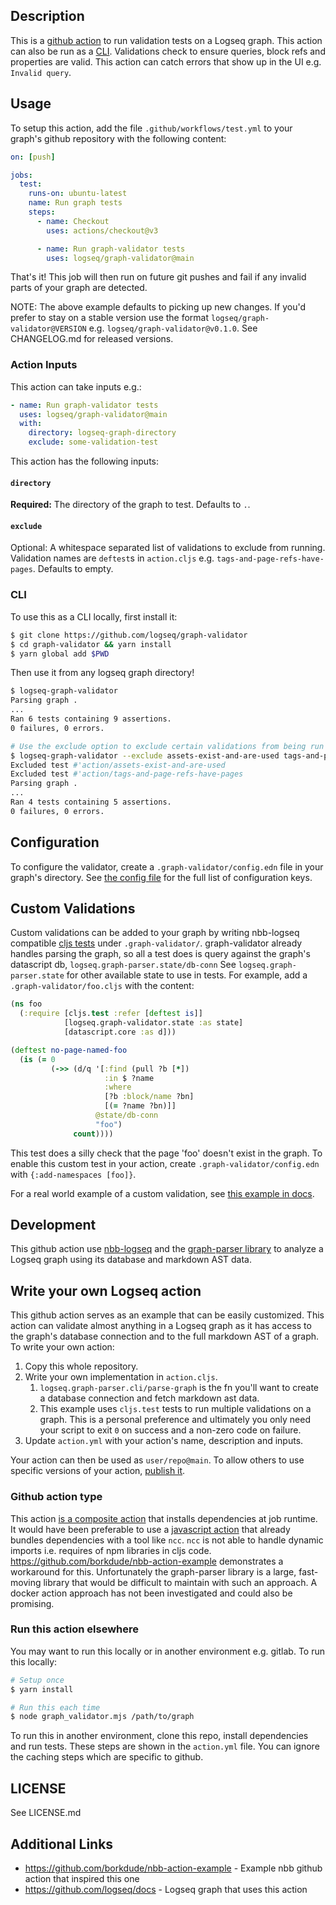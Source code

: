 ## Description

This is a [github action](https://github.com/features/actions) to run validation
tests on a Logseq graph. This action can also be run as a [CLI](#cli).
Validations check to ensure queries, block refs and properties are valid. This
action can catch errors that show up in the UI e.g. `Invalid query`.

## Usage

To setup this action, add the file `.github/workflows/test.yml` to your graph's
github repository with the following content:

``` yaml
on: [push]

jobs:
  test:
    runs-on: ubuntu-latest
    name: Run graph tests
    steps:
      - name: Checkout
        uses: actions/checkout@v3

      - name: Run graph-validator tests
        uses: logseq/graph-validator@main
```

That's it! This job will then run on future git pushes and fail if any invalid parts
of your graph are detected.

NOTE: The above example defaults to picking up new changes. If you'd prefer to stay on a stable version use the format `logseq/graph-validator@VERSION` e.g. `logseq/graph-validator@v0.1.0`. See CHANGELOG.md for released versions.

### Action Inputs

This action can take inputs e.g.:

```yaml
- name: Run graph-validator tests
  uses: logseq/graph-validator@main
  with:
    directory: logseq-graph-directory
    exclude: some-validation-test
```

This action has the following inputs:

#### `directory`

**Required:** The directory of the graph to test. Defaults to `.`.

#### `exclude`

Optional: A whitespace separated list of validations to exclude from running. Validation names are `deftest`s in `action.cljs` e.g. `tags-and-page-refs-have-pages`. Defaults to empty.

### CLI

To use this as a CLI locally, first install it:

```sh
$ git clone https://github.com/logseq/graph-validator
$ cd graph-validator && yarn install
$ yarn global add $PWD
```

Then use it from any logseq graph directory!
```sh
$ logseq-graph-validator
Parsing graph .
...
Ran 6 tests containing 9 assertions.
0 failures, 0 errors.

# Use the exclude option to exclude certain validations from being run
$ logseq-graph-validator --exclude assets-exist-and-are-used tags-and-page-refs-have-pages
Excluded test #'action/assets-exist-and-are-used
Excluded test #'action/tags-and-page-refs-have-pages
Parsing graph .
...
Ran 4 tests containing 5 assertions.
0 failures, 0 errors.
```

## Configuration

To configure the validator, create a `.graph-validator/config.edn` file in your
graph's directory. See [the config
file](https://github.com/logseq/graph-validator/blob/main/src/logseq/graph_validator/config.cljs)
for the full list of configuration keys.

## Custom Validations

Custom validations can be added to your graph by writing nbb-logseq compatible
[cljs tests](https://clojurescript.org/tools/testing) under `.graph-validator/`.
graph-validator already handles parsing the graph, so all a test does is
query against the graph's datascript db, `logseq.graph-parser.state/db-conn` See
`logseq.graph-parser.state` for other available state to use in tests. For
example, add a `.graph-validator/foo.cljs` with the content:

```cljs
(ns foo
  (:require [cljs.test :refer [deftest is]]
            [logseq.graph-validator.state :as state]
            [datascript.core :as d]))

(deftest no-page-named-foo
  (is (= 0
         (->> (d/q '[:find (pull ?b [*])
                     :in $ ?name
                     :where
                     [?b :block/name ?bn]
                     [(= ?name ?bn)]]
                   @state/db-conn
                   "foo")
              count))))
```

This test does a silly check that the page 'foo' doesn't exist in the graph. To
enable this custom test in your action, create `.graph-validator/config.edn`
with `{:add-namespaces [foo]}`.

For a real world example of a custom validation, see [this example in docs](https://github.com/logseq/docs/blob/master/.graph-validator/schema.cljs).

## Development

This github action use [nbb-logseq](https://github.com/logseq/nbb-logseq) and the [graph-parser
library](https://github.com/logseq/logseq/tree/master/deps/graph-parser) to analyze a Logseq graph
using its database and markdown AST data.

## Write your own Logseq action

This github action serves as an example that can be easily customized. This
action can validate almost anything in a Logseq graph as it has access to the
graph's database connection and to the full markdown AST of a graph. To write
your own action:

1. Copy this whole repository.
2. Write your own implementation in `action.cljs`.
   1. `logseq.graph-parser.cli/parse-graph` is the fn you'll want to create a database connection and fetch markdown ast data.
   2. This example uses `cljs.test` tests to run multiple validations on a graph. This is a personal preference and ultimately you only need your script to exit `0` on success and a non-zero code on failure.
3. Update `action.yml` with your action's name, description and inputs.

Your action can then be used as `user/repo@main`. To allow others to use specific versions of your action, [publish it](https://docs.github.com/en/actions/creating-actions/publishing-actions-in-github-marketplace).

### Github action type

This action [is a composite action](https://docs.github.com/en/actions/creating-actions/creating-a-composite-action) that installs dependencies at job runtime. It would have been preferable to use a [javascript action](https://docs.github.com/en/actions/creating-actions/creating-a-javascript-action) that already bundles dependencies with a tool like `ncc`. `ncc` is not able to handle dynamic imports i.e. requires of npm libraries in cljs code. https://github.com/borkdude/nbb-action-example demonstrates a workaround for this. Unfortunately the graph-parser library is a large, fast-moving library that would be difficult to maintain with such an approach. A docker action approach has not been investigated and could also be promising.

### Run this action elsewhere

You may want to run this locally or in another environment e.g. gitlab. To run this locally:

```sh
# Setup once
$ yarn install

# Run this each time
$ node graph_validator.mjs /path/to/graph
```

To run this in another environment, clone this repo, install dependencies and
run tests. These steps are shown in the `action.yml` file. You can ignore the
caching steps which are specific to github.

## LICENSE
See LICENSE.md

## Additional Links
* https://github.com/borkdude/nbb-action-example - Example nbb github action that inspired this one
* https://github.com/logseq/docs - Logseq graph that uses this action
